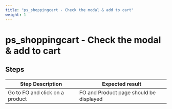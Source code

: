 ```yaml
---
title: "ps_shoppingcart - Check the modal & add to cart"
weight: 1
---
```


# ps_shoppingcart - Check the modal & add to cart
## Steps
| Step Description | Expected result |
| ----- | ----- |
| Go to FO and click on a product | FO and Product page should be displayed |
